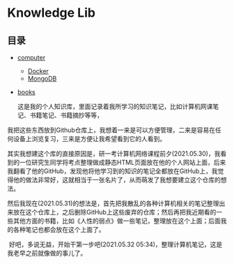 # Knowledge Lib

## 目录

- [computer](./computer)

  - [Docker](./computer/Docker)
  - [MongoDB](./computer/MongoDB)

- [books](./books)

  这是我的个人知识库，里面记录着我所学习的知识笔记，比如计算机网课笔记、书籍笔记、书籍摘抄等等，

​	我把这些东西放到Github仓库上，我想着一来是可以方便管理，二来是容易在任何设备上浏览复习，三来是方便让我希望看到它的人看到。

​	其实我想建这个库的直接原因是，研一考计算机网络课程前夕(2021.05.30)，我看到的一位研究生同学将考点整理做成静态HTML页面放在他的个人网站上面，后来我翻看了他的GitHub，发现他将他学习到的知识的笔记全都放在GitHub上，我觉得他的做法非常好，这就相当于一张名片了，从而萌发了我想要建立这个仓库的想法。

​	然后我现在(2021.05.31)的想法是，首先把我散乱的各种计算机相关的笔记整理出来放在这个仓库上，之后删除GitHub上这些废弃的仓库；然后再把我近期看的一些其他方面的书籍，比如《人性的弱点》做一些笔记，整理放在这个上面；后面我的各种笔记也都会放在这个上面了。

​	好吧，多说无益，开始干第一步吧(2021.05.32 05:34)，整理计算机笔记，这是我老早之前就像做的事儿了。
